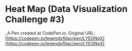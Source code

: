 # Heat Map (Data Visualization Challenge #3)
 _A Pen created at CodePen.io. Original URL: [https://codepen.io/legendoflilac/pen/LYEONqX](https://codepen.io/legendoflilac/pen/LYEONqX).

 